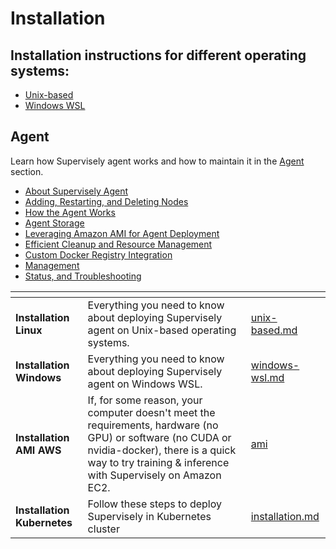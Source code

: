 # Installation

## Installation instructions for different operating systems:

* [Unix-based](unix-based/unix-based.md)
* [Windows WSL](windows-wsl/windows-wsl.md)

## Agent

Learn how Supervisely agent works and how to maintain it in the [Agent](../../agents/) section.

* [About Supervisely Agent](../../agents/)
* [Adding, Restarting, and Deleting Nodes](../../agents/add\_delete\_node/add\_delete\_node.md)
* [How the Agent Works](../../agents/agent/agent.md)
* [Agent Storage](../../agents/agent-storage/agent-storage.md)
* [Leveraging Amazon AMI for Agent Deployment](../../agents/ami/)
* [Efficient Cleanup and Resource Management](../../agents/clean\_up/clean\_up.md)
* [Custom Docker Registry Integration](../../agents/custom-docker-registry/)
* [Management](../../agents/manage/manage.md)
* [Status, and Troubleshooting](../../agents/status\_and\_troubleshooting/status.md)

<table data-view="cards"><thead><tr><th></th><th></th><th data-hidden data-card-target data-type="content-ref"></th></tr></thead><tbody><tr><td><strong>Installation Linux</strong></td><td>Everything you need to know about deploying Supervisely agent on Unix-based operating systems.</td><td><a href="unix-based/unix-based.md">unix-based.md</a></td></tr><tr><td><strong>Installation Windows</strong></td><td>Everything you need to know about deploying Supervisely agent on Windows WSL.</td><td><a href="windows-wsl/windows-wsl.md">windows-wsl.md</a></td></tr><tr><td><strong>Installation AMI AWS</strong></td><td>If, for some reason, your computer doesn't meet the requirements, hardware (no GPU) or software (no CUDA or nvidia-docker), there is a quick way to try training &#x26; inference with Supervisely on Amazon EC2.</td><td><a href="../../agents/ami/">ami</a></td></tr><tr><td><strong>Installation Kubernetes</strong></td><td>Follow these steps to deploy Supervisely in Kubernetes cluster</td><td><a href="../../enterprise/kubernetes/installation.md">installation.md</a></td></tr></tbody></table>
